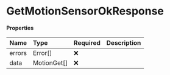 # GetMotionSensorOkResponse

**Properties**

| Name   | Type        | Required | Description |
| :----- | :---------- | :------- | :---------- |
| errors | Error[]     | ❌       |             |
| data   | MotionGet[] | ❌       |             |

